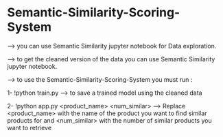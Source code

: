 # Semantic-Similarity-Scoring-System  

--> you can use Semantic Similarity jupyter notebook for Data exploration.  

--> to get the cleaned version of the data you can use Semantic Similarity jupyter notebook.  

--> to use the Semantic-Similarity-Scoring-System you must run :  

   1- !python train.py --> to save a trained model using the cleaned data  
   
   2- !python app.py <product_name> <num_similar> --> Replace <product_name> with the name of the product you want to find similar products for and
      <num_similar> with the number of similar products you want to retrieve  
